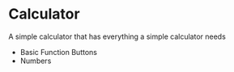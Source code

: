 # Calculator
A simple calculator that has everything a simple calculator needs 
- Basic Function Buttons
- Numbers
